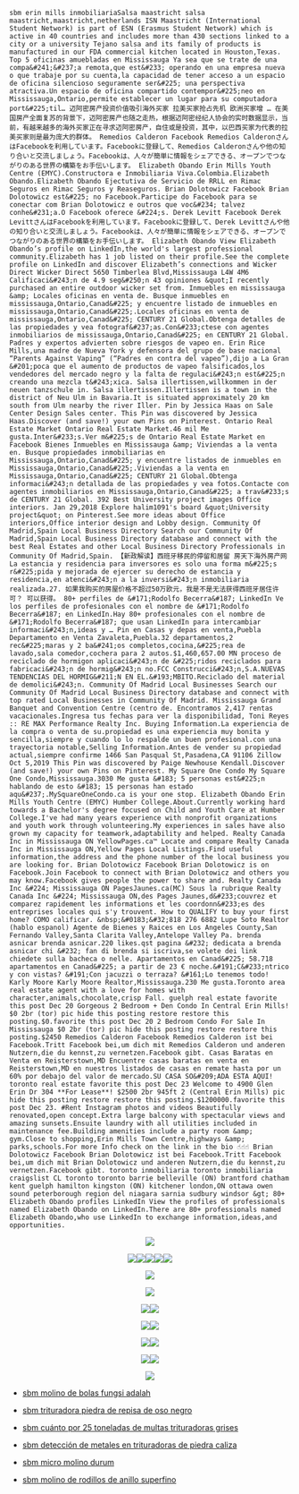 
```
sbm erin mills inmobiliariaSalsa maastricht salsa maastricht,maastricht,netherlands ISN Maastricht (International Student Network) is part of ESN (Erasmus Student Network) which is active in 40 countries and includes more than 430 sections linked to a city or a university Tejano salsa and its family of products is manufactured in our FDA commercial kitchen located in Houston,Texas. Top 5 oficinas amuebladas en Mississauga Ya sea que se trate de una compa&#241;&#237;a remota,que est&#233; operando en una empresa nueva o que trabaje por su cuenta,la capacidad de tener acceso a un espacio de oficina silencioso seguramente ser&#225; una perspectiva atractiva.Un espacio de oficina compartido contempor&#225;neo en Mississauga,Ontario,permite establecer un lugar para su computadora port&#225;til… 迈阿密房产投资价值吸引海外买家 拉美买家抢占先机 欧洲买家增 … 在美国房产全面复苏的背景下，迈阿密房产也随之走热，根据迈阿密经纪人协会的实时数据显示，当前，有越来越多的海外买家正在寻求迈阿密房产，自住或是投资，其中，以巴西买家为代表的拉美买家则是最为庞大的群体。 Remedios Calderon Facebook Remedios CalderonさんはFacebookを利用しています。Facebookに登録して、Remedios Calderonさんや他の知り合いと交流しましょう。Facebookは、人々が簡単に情報をシェアできる、オープンでつながりのある世界の構築をお手伝いします。 Elizabeth Obando Erin Mills Youth Centre (EMYC).Constructora e Inmobiliaria Viva.Colombia.Elizabeth Obando.Elizabeth Obando Ejectutiva de Servicio de RRLL en Rimac Seguros en Rimac Seguros y Reaseguros. Brian Dolotowicz Facebook Brian Dolotowicz est&#225; no Facebook.Participe do Facebook para se conectar com Brian Dolotowicz e outros que voc&#234; talvez conhe&#231;a.O Facebook oferece &#224;s. Derek Levitt Facebook Derek LevittさんはFacebookを利用しています。Facebookに登録して、Derek Levittさんや他の知り合いと交流しましょう。Facebookは、人々が簡単に情報をシェアできる、オープンでつながりのある世界の構築をお手伝いします。 Elizabeth Obando View Elizabeth Obando’s profile on LinkedIn,the world's largest professional community.Elizabeth has 1 job listed on their profile.See the complete profile on LinkedIn and discover Elizabeth’s connections and Wicker Direct Wicker Direct 5650 Timberlea Blvd,Mississauga L4W 4M6 Calificaci&#243;n de 4.9 seg&#250;n 43 opiniones &quot;I recently purchased an entire outdoor wicker set from. Inmuebles en mississauga &amp; Locales oficinas en venta de. Busque inmuebles en mississauga,Ontario,Canad&#225; y encuentre listado de inmuebles en mississauga,Ontario,Canad&#225;.Locales oficinas en venta de mississauga,Ontario,Canad&#225; CENTURY 21 Global.Obtenga detalles de las propiedades y vea fotograf&#237;as.Con&#233;ctese con agentes inmobiliarios de mississauga,Ontario,Canad&#225; en CENTURY 21 Global. Padres y expertos advierten sobre riesgos de vapeo en. Erin Rice Mills,una madre de Nueva York y defensora del grupo de base nacional “Parents Against Vaping” (“Padres en contra del vapeo”),dijo a La Gran &#201;poca que el aumento de productos de vapeo falsificados,los vendedores del mercado negro y la falta de regulaci&#243;n est&#225;n creando una mezcla t&#243;xica. Salsa illertissen,willkommen in der neuen tanzschule in. Salsa illertissen.Illertissen is a town in the district of Neu Ulm in Bavaria.It is situated approximately 20 km south from Ulm nearby the river Iller. Pin by Jessica Haas on Sale Center Design Sales center. This Pin was discovered by Jessica Haas.Discover (and save!) your own Pins on Pinterest. Ontario Real Estate Market Ontario Real Estate Market.46 mil Me gusta.Inter&#233;s.Ver m&#225;s de Ontario Real Estate Market en Facebook Bienes Inmuebles en Mississauga &amp; Viviendas a la venta en. Busque propiedades inmobiliarias en Mississauga,Ontario,Canad&#225; y encuentre listados de inmuebles en Mississauga,Ontario,Canad&#225;.Viviendas a la venta en Mississauga,Ontario,Canad&#225; CENTURY 21 Global.Obtenga informaci&#243;n detallada de las propiedades y vea fotos.Contacte con agentes inmobiliarios en Mississauga,Ontario,Canad&#225; a trav&#233;s de CENTURY 21 Global. 392 Best University project images Office interiors. Jan 29,2018 Explore halim1091's board &quot;University project&quot; on Pinterest.See more ideas about Office interiors,Office interior design and Lobby design. Community Of Madrid,Spain Local Business Directory Search our Community Of Madrid,Spain Local Business Directory database and connect with the best Real Estates and other Local Business Directory Professionals in Community Of Madrid,Spain. 【新政解读】西班牙移民的停留和居留 房天下海外房产网 La estancia y residencia para inversores es solo una forma m&#225;s r&#225;pida y mejorada de ejercer su derecho de estancia y residencia,en atenci&#243;n a la inversi&#243;n inmobiliaria realizada.27. 如果我购买的房屋价格不超过50万欧元，我是不是无法获得西班牙居住许可？ 可以获得。 80+ perfiles de &#171;Rodolfo Becerra&#187; LinkedIn Ve los perfiles de profesionales con el nombre de &#171;Rodolfo Becerra&#187; en LinkedIn.Hay 80+ profesionales con el nombre de &#171;Rodolfo Becerra&#187; que usan LinkedIn para intercambiar informaci&#243;n,ideas y … Pin en Casas y depas en venta,Puebla Departamento en Venta Zavaleta,Puebla.32 departamentos,2 rec&#225;maras y 2 ba&#241;os completos,cocina,&#225;rea de lavado,sala comedor,cochera para 2 autos.$1,460,657.00 MN proceso de reciclado de hormigon aplicaci&#243;n de &#225;ridos reciclados para fabricaci&#243;n de hormig&#243;n no.FCC Construcci&#243;n,S.A.NUEVAS TENDENCIAS DEL HORMIG&#211;N EN EL.&#193;MBITO.Reciclado del material de demolici&#243;n. Community Of Madrid Local Businesses Search our Community Of Madrid Local Business Directory database and connect with top rated Local Businesses in Community Of Madrid. Mississauga Grand Banquet and Convention Centre (centro de. Encontramos 2,417 rentas vacacionales.Ingresa tus fechas para ver la disponibilidad, Toni Reyes :: RE MAX Performance Realty Inc. Buying Information.La experiencia de la compra o venta de su.propiedad es una experiencia muy bonita y sencilla,siempre y cuando lo lo respalde un buen profesional.con una trayectoria notable,Selling Information.Antes de vender su propiedad actual,siempre confirme 1466 San Pasqual St,Pasadena,CA 91106 Zillow Oct 5,2019 This Pin was discovered by Paige Newhouse Kendall.Discover (and save!) your own Pins on Pinterest. My Square One Condo My Square One Condo,Mississauga.3030 Me gusta &#183; 5 personas est&#225;n hablando de esto &#183; 15 personas han estado aqu&#237;.MySquareOneCondo.ca is your one stop. Elizabeth Obando Erin Mills Youth Centre (EMYC) Humber College.About.Currently working hard towards a Bachelor's degree focused on Child and Youth Care at Humber College.I've had many years experience with nonprofit organizations and youth work through volunteering.My experiences in sales have also grown my capacity for teamwork,adaptability and helped. Realty Canada Inc in Mississauga ON YellowPages.ca™ Locate and compare Realty Canada Inc in Mississauga ON,Yellow Pages Local Listings.Find useful information,the address and the phone number of the local business you are looking for. Brian Dolotowicz Facebook Brian Dolotowicz is on Facebook.Join Facebook to connect with Brian Dolotowicz and others you may know.Facebook gives people the power to share and. Realty Canada Inc &#224; Mississauga ON PagesJaunes.ca(MC) Sous la rubrique Realty Canada Inc &#224; Mississauga ON,des Pages Jaunes,d&#233;couvrez et comparez rapidement les informations et les coordonn&#233;es des entreprises locales qui s'y trouvent. How to QUALIFY to buy your first home? COMO calificar. &nbsp;&#0183;&#32;818 276 6882 Lupe Soto Realtor (hablo espanol) Agente de Bienes y Raices en Los Angeles County,San Fernando Valley,Santa Clarita Valley,Antelope Valley Pa. brenda asnicar brenda asnicar.220 likes.qst pagina &#232; dedicata a brenda asnicar chi &#232; fan di brenda si iscriva,se volete dei link chiedete sulla bacheca o nelle. Apartamentos en Canad&#225; 58.718 apartamentos en Canad&#225; a partir de 23 € noche.&#191;C&#233;ntrico y con vistas? &#191;Con jacuzzi o terraza? &#161;Lo tenemos todo! Karly Moore Karly Moore Realtor,Mississauga.230 Me gusta.Toronto area real estate agent with a love for homes with character,animals,chocolate,crisp Fall. guelph real estate favorite this post Dec 20 Gorgeous 2 Bedroom + Den Condo In Central Erin Mills! $0 2br (tor) pic hide this posting restore restore this posting.$0.favorite this post Dec 20 2 Bedroom Condo For Sale In Mississauga $0 2br (tor) pic hide this posting restore restore this posting.$2450 Remedios Calderon Facebook Remedios Calderon ist bei Facebook.Tritt Facebook bei,um dich mit Remedios Calderon und anderen Nutzern,die du kennst,zu vernetzen.Facebook gibt. Casas Baratas en Venta en Reisterstown,MD Encuentre casas baratas en venta en Reisterstown,MD en nuestros listados de casas en remate hasta por un 60% por debajo del valor de mercado.SU CASA SO&#209;ADA ESTA AQUI! toronto real estate favorite this post Dec 23 Welcome to 4900 Glen Erin Dr 304 **For Lease**! $2500 2br 945ft 2 (Central Erin Mills) pic hide this posting restore restore this posting.$1200000.favorite this post Dec 23. #Rent Instagram photos and videos Beautifully renovated,open concept.Extra large balcony with spectacular views and amazing sunsets.Ensuite laundry with all utilities included in maintenance fee.Building amenities include a party room &amp; gym.Close to shopping,Erin Mills Town Centre,highways &amp; parks,schools.For more Info check on the link in the bio ☝️☝️☝️ Brian Dolotowicz Facebook Brian Dolotowicz ist bei Facebook.Tritt Facebook bei,um dich mit Brian Dolotowicz und anderen Nutzern,die du kennst,zu vernetzen.Facebook gibt. toronto inmobiliaria toronto inmobiliaria craigslist CL toronto toronto barrie belleville (ON) brantford chatham kent guelph hamilton kingston (ON) kitchener london,ON ottawa owen sound peterborough region del niagara sarnia sudbury windsor &gt; 80+ Elizabeth Obando profiles LinkedIn View the profiles of professionals named Elizabeth Obando on LinkedIn.There are 80+ professionals named Elizabeth Obando,who use LinkedIn to exchange information,ideas,and opportunities. 
```

<div align="center">

<a href="https://es-crusher.shibang-china.com/github&k=sbm+erin+mills+inmobiliaria"><img src="https://static.shibang-china.com/es/crusher/logo.jpg"></a>

<a href="https://es-crusher.shibang-china.com/github&k=sbm+erin+mills+inmobiliaria"><img src="https://static.shibang-china.com/es/crusher/index.jpg"></a><a href="https://es-crusher.shibang-china.com/material.htmlgithub&k=sbm+erin+mills+inmobiliaria"><img src="https://static.shibang-china.com/es/crusher/material.jpg"></a><a href="https://es-crusher.shibang-china.com/application.htmlgithub&k=sbm+erin+mills+inmobiliaria"><img src="https://static.shibang-china.com/es/crusher/application.jpg"></a><a href="https://es-crusher.shibang-china.com/aboutus.htmlgithub&k=sbm+erin+mills+inmobiliaria"><img src="https://static.shibang-china.com/es/crusher/aboutus.jpg"></a><a href="https://es-crusher.shibang-china.com/contact.htmlgithub&k=sbm+erin+mills+inmobiliaria"><img src="https://static.shibang-china.com/es/crusher/contact.jpg"></a>

<a href="https://es-crusher.shibang-china.com/github&k=sbm+erin+mills+inmobiliaria"><img src="https://static.shibang-china.com/es/crusher/banner.jpg"></a>

<a href="https://swt.shibang-china.com/github&k=sbm+erin+mills+inmobiliaria"><img src="https://static.shibang-china.com/es/crusher/text.jpg"></a>

<a href="https://swt.shibang-china.com/github&k=sbm+erin+mills+inmobiliaria"><img src="https://static.shibang-china.com/es/crusher/chat.jpg"></a><a href="https://es-crusher.shibang-china.com/contact.htmlgithub&k=sbm+erin+mills+inmobiliaria"><img src="https://static.shibang-china.com/es/crusher/message.jpg"></a>

<a href="https://es-crusher.shibang-china.com/products/pe.htmlgithub&k=sbm+erin+mills+inmobiliaria"><img src="https://static.shibang-china.com/es/crusher/pe.jpg"></a><a href="https://es-crusher.shibang-china.com/products/pf.htmlgithub&k=sbm+erin+mills+inmobiliaria"><img src="https://static.shibang-china.com/es/crusher/pf.jpg"></a>

<a href="https://es-crusher.shibang-china.com/products/hpt.htmlgithub&k=sbm+erin+mills+inmobiliaria"><img src="https://static.shibang-china.com/es/crusher/hpt.jpg"></a><a href="https://es-crusher.shibang-china.com/products/vsi.htmlgithub&k=sbm+erin+mills+inmobiliaria"><img src="https://static.shibang-china.com/es/crusher/vsi.jpg"></a>

<a href="https://es-crusher.shibang-china.com/products/klv.htmlgithub&k=sbm+erin+mills+inmobiliaria"><img src="https://static.shibang-china.com/es/crusher/klv.jpg"></a><a href="https://es-crusher.shibang-china.com/products/portable.htmlgithub&k=sbm+erin+mills+inmobiliaria"><img src="https://static.shibang-china.com/es/crusher/portable.jpg"></a>

<a href="https://swt.shibang-china.com/github&k=sbm+erin+mills+inmobiliaria"><img src="https://static.shibang-china.com/es/crusher/case.jpg"></a>

</div>


* [sbm molino de bolas fungsi adalah](sbm%20molino%20de%20bolas%20fungsi%20adalah.md)

* [sbm trituradora piedra de repisa de oso negro](sbm%20trituradora%20piedra%20de%20repisa%20de%20oso%20negro.md)

* [sbm cuánto por 25 toneladas de multas trituradoras grises](sbm%20cu%C3%A1nto%20por%2025%20toneladas%20de%20multas%20trituradoras%20grises.md)

* [sbm detección de metales en trituradoras de piedra caliza](sbm%20detecci%C3%B3n%20de%20metales%20en%20trituradoras%20de%20piedra%20caliza.md)

* [sbm micro molino durum](sbm%20micro%20molino%20durum.md)

* [sbm molino de rodillos de anillo superfino](sbm%20molino%20de%20rodillos%20de%20anillo%20superfino.md)
